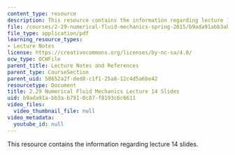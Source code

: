 ```yaml
---
content_type: resource
description: This resource contains the information regarding lecture 14 slides.
file: /courses/2-29-numerical-fluid-mechanics-spring-2015/b9ada91abb3ab7910c87f8193c6c6611_MIT2_29S15_Lecture14.pdf
file_type: application/pdf
learning_resource_types:
- Lecture Notes
license: https://creativecommons.org/licenses/by-nc-sa/4.0/
ocw_type: OCWFile
parent_title: Lecture Notes and References
parent_type: CourseSection
parent_uid: 58652a2f-ded8-c1f1-25a8-12c4d5a6be42
resourcetype: Document
title: 2.29 Numerical Fluid Mechanics Lecture 14 Slides
uid: b9ada91a-bb3a-b791-0c87-f8193c6c6611
video_files:
  video_thumbnail_file: null
video_metadata:
  youtube_id: null
---
```

This resource contains the information regarding lecture 14 slides.